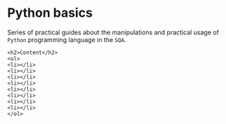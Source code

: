 <html>
  <body>
    <h1>Python basics</h1>
<p>Series of practical guides about the manipulations and practical usage of <code>Python</code> programming language in the <code>SQA</code>.</p>
    
    <h2>Content</h2>
    <ol>
    <li></li>
    <li></li>
    <li></li>
    <li></li>
    <li></li>
    <li></li>
    <li></li>
    <li></li>
    </ol>
    
  </body>
</html>
